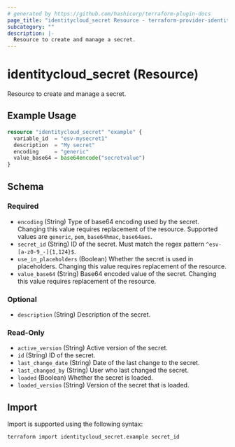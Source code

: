 ```yaml
---
# generated by https://github.com/hashicorp/terraform-plugin-docs
page_title: "identitycloud_secret Resource - terraform-provider-identitycloud"
subcategory: ""
description: |-
  Resource to create and manage a secret.
---
```


# identitycloud_secret (Resource)

Resource to create and manage a secret.

## Example Usage

```terraform
resource "identitycloud_secret" "example" {
  variable_id  = "esv-mysecret1"
  description  = "My secret"
  encoding     = "generic"
  value_base64 = base64encode("secretvalue")
}
```

<!-- schema generated by tfplugindocs -->
## Schema

### Required

- `encoding` (String) Type of base64 encoding used by the secret. Changing this value requires replacement of the resource. Supported values are `generic`, `pem`, `base64hmac`, `base64aes`.
- `secret_id` (String) ID of the secret. Must match the regex pattern `^esv-[a-z0-9_-]{1,124}$`.
- `use_in_placeholders` (Boolean) Whether the secret is used in placeholders. Changing this value requires replacement of the resource.
- `value_base64` (String) Base64 encoded value of the secret. Changing this value requires replacement of the resource.

### Optional

- `description` (String) Description of the secret.

### Read-Only

- `active_version` (String) Active version of the secret.
- `id` (String) ID of the secret.
- `last_change_date` (String) Date of the last change to the secret.
- `last_changed_by` (String) User who last changed the secret.
- `loaded` (Boolean) Whether the secret is loaded.
- `loaded_version` (String) Version of the secret that is loaded.

## Import

Import is supported using the following syntax:

```shell
terraform import identitycloud_secret.example secret_id
```
